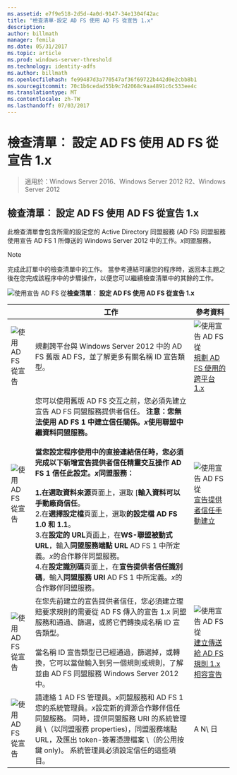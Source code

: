 ```yaml
---
ms.assetid: e7f9e518-2d5d-4a0d-9147-34e1304f42ac
title: "檢查清單-設定 AD FS 使用 AD FS 從宣告 1.x"
description: 
author: billmath
manager: femila
ms.date: 05/31/2017
ms.topic: article
ms.prod: windows-server-threshold
ms.technology: identity-adfs
ms.author: billmath
ms.openlocfilehash: fe99487d3a770547af36f69722b442d0e2cbb8b1
ms.sourcegitcommit: 70c1b6cedad55b9c7d2068c9aa4891c6c533ee4c
ms.translationtype: MT
ms.contentlocale: zh-TW
ms.lasthandoff: 07/03/2017
---
```

# <a name="checklist-configuring-ad-fs--to-consume-claims-from-ad-fs-1x"></a>檢查清單︰ 設定 AD FS 使用 AD FS 從宣告 1.x

>適用於：Windows Server 2016、Windows Server 2012 R2、Windows Server 2012
  
## <a name="checklist-configuring-ad-fs-to-consume-claims-from-ad-fs-1x"></a>檢查清單︰ 設定 AD FS 使用 AD FS 從宣告 1.x  
此檢查清單會包含所需的設定您的 Active Directory 同盟服務 \(AD FS\) 同盟服務使用宣告 AD FS 1 所傳送的 Windows Server 2012 中的工作。*x*同盟服務。  
  
> [!NOTE]  
> 完成此訂單中的檢查清單中的工作。 當參考連結可讓您的程序時，返回本主題之後在您完成該程序中的步驟操作，以便您可以繼續檢查清單中的其餘的工作。  
  
![使用宣告 AD FS 從](media/2b05dce3-938f-4168-9b8f-1f4398cbdb9b.gif)**檢查清單︰ 設定 AD FS 使用 AD FS 從宣告 1.x**  
  
||工作|參考資料|  
|-|--------|-------------|  
|![使用 AD FS 從宣告](media/icon_checkboxo.gif)|規劃跨平台與 Windows Server 2012 中的 AD FS 舊版 AD FS，並了解更多有關名稱 ID 宣告類型。|![使用宣告 AD FS 從](media/faa393df-4856-4431-9eda-4f4e5be72a90.gif)[規劃 AD FS 使用的跨平台 1.x](https://technet.microsoft.com/library/ff678040.aspx)|  
|![使用 AD FS 從宣告](media/icon_checkboxo.gif)|您可以使用舊版 AD FS 交互之前，您必須先建立宣告 AD FS 同盟服務提供者信任。 **注意：**您無法使用 AD FS 1 中建立信任關係。*x*使用聯盟中繼資料同盟服務。<br /><br />當您設定程序使用中的直接連結信任時，您必須完成以下新增宣告提供者信任精靈交互操作 AD FS 1 信任此設定。*x*同盟服務：<br /><br />1.在**選取資料來源**頁面上，選取 [**輸入資料可以手動廠商信任**。<br />2.在**選擇設定檔**頁面上，選取**的設定檔 AD FS 1.0 和 1.1**。<br />3.在**設定的 URL**頁面上，在**WS\-聯盟被動式 URL**，輸入**同盟服務端點 URL** AD FS 1 中所定義。*x*的合作夥伴同盟服務。<br />4.在**設定識別碼**頁面上，在**宣告提供者信任識別碼**，輸入**同盟服務 URI** AD FS 1 中所定義。*x*的合作夥伴同盟服務。|![使用宣告 AD FS 從](media/faa393df-4856-4431-9eda-4f4e5be72a90.gif)[宣告提供者信任手動建立](../../ad-fs/operations/Create-a-Claims-Provider-Trust.md)|  
|![使用 AD FS 從宣告](media/icon_checkboxo.gif)|在您先前建立的宣告提供者信任，您必須建立理賠要求規則的需要從 AD FS 傳入的宣告 1.x 同盟服務和通過、篩選，或將它們轉換成名稱 ID 宣告類型。<br /><br />當名稱 ID 宣告類型已已經通過，篩選掉，或轉換，它可以當做輸入到另一個規則或規則，了解並由 AD FS 同盟服務 Windows Server 2012 中。|![使用宣告 AD FS 從](media/faa393df-4856-4431-9eda-4f4e5be72a90.gif)[建立傳送給 AD FS 規則 1.x 相容宣告](../../ad-fs/operations/Create-a-Rule-to-Send-an-AD-FS-1x-Compatible-Claim.md)|  
|![使用 AD FS 從宣告](media/icon_checkboxo.gif)|請連絡 1 AD FS 管理員。*x*同盟服務和 AD FS 1 您的系統管理員。*x*設定新的資源合作夥伴信任同盟服務。 同時，提供同盟服務 URI 的系統管理員 \（以同盟服務 properties\)，同盟服務端點 URL，及匯出 token\-簽署憑證檔案 \（的公用按鍵 only\)。 系統管理員必須設定信任的這些項目。|A N\ 日|  
  

